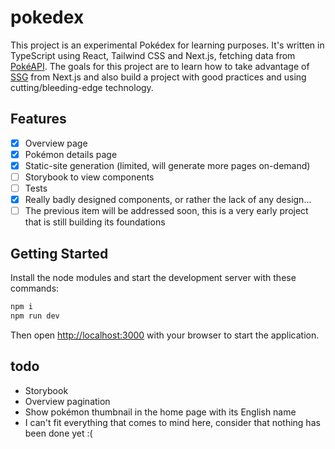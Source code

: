 # pokedex

This project is an experimental Pokédex for learning purposes. It's written in TypeScript using React, Tailwind CSS and Next.js, fetching data from [PokéAPI](https://pokeapi.co/). The goals for this project are to learn how to take advantage of [SSG](https://nextjs.org/docs/basic-features/data-fetching/overview) from Next.js and also build a project with good practices and using cutting/bleeding-edge technology.

## Features

- [x] Overview page
- [x] Pokémon details page
- [x] Static-site generation (limited, will generate more pages on-demand)
- [ ] Storybook to view components
- [ ] Tests
- [x] Really badly designed components, or rather the lack of any design...
- [ ] The previous item will be addressed soon, this is a very early project that is still building its foundations

## Getting Started

Install the node modules and start the development server with these commands:

```bash
npm i
npm run dev
```

Then open [http://localhost:3000](http://localhost:3000) with your browser to start the application.

## todo

- Storybook
- Overview pagination
- Show pokémon thumbnail in the home page with its English name
- I can't fit everything that comes to mind here, consider that nothing has been done yet :(
